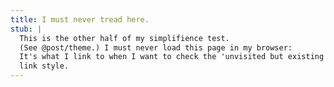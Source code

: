 ```yaml
---
title: I must never tread here.
stub: |
  This is the other half of my simplifience test.
  (See @post/theme.) I must never load this page in my browser:
  It's what I link to when I want to check the 'unvisited but existing stub'
  link style.
---
```

